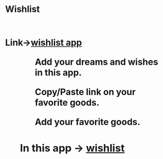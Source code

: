 <h1>Wishlist<h1>
<br>
Link-><a href="https://wishlistforyou.herokuapp.com/" target="__blank">wishlist app</a>

<ul>
  <ol>Add your dreams and wishes in this app.</ol>
  <ol>Copy/Paste link on your favorite goods.</ol>
  <ol>Add your favorite goods.</ol>
  <h3>In this app -> <a href="https://wishlistforyou.herokuapp.com/" target="__blank">wishlist</a></h3>
</ul>
